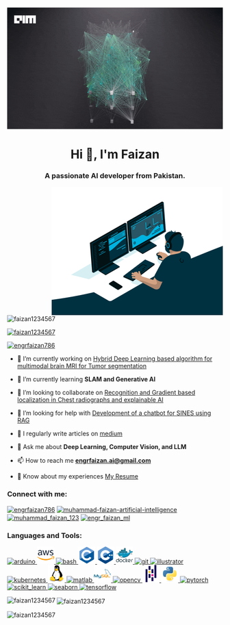 [![MasterHead](https://github.com/faizan1234567/faizan1234567/blob/main/img/banner.gif)](https://github.com/faizan1234567/faizan1234567/blob/main/img/banner.gif)
<h1 align="center">Hi 👋, I'm Faizan</h1>
<h3 align="center">A passionate AI developer from Pakistan.</h3>

<img align="right" alt="Coding" width="400" src="https://github.com/faizan1234567/faizan1234567/blob/main/img/coding_gif.gif">

<p align="left"> <img src="https://komarev.com/ghpvc/?username=faizan1234567&label=Profile%20views&color=0e75b6&style=flat" alt="faizan1234567" /> </p>

<p align="left"> <a href="https://github.com/ryo-ma/github-profile-trophy"><img src="https://github-profile-trophy.vercel.app/?username=faizan1234567" alt="faizan1234567" /></a> </p>

<p align="left"> <a href="https://twitter.com/engrfaizan786" target="blank"><img src="https://img.shields.io/twitter/follow/engrfaizan786?logo=twitter&style=for-the-badge" alt="engrfaizan786" /></a> </p>

- 🔭 I’m currently working on [Hybrid Deep Learning based algorithm for multimodal brain MRI for Tumor segmentation](https://github.com/faizan1234567/BraTS23-Tumors-Segmentation)

- 🌱 I’m currently learning **SLAM and Generative AI**

- 👯 I’m looking to collaborate on [Recognition and Gradient based localization in Chest radiographs and explainable AI](https://github.com/faizan1234567/Recognition-and-gradient-based-localization-of-chest-radiographs)

- 🤝 I’m looking for help with [Development of a chatbot for SINES using RAG](https://github.com/faizan1234567/sentiment_analysis_and_text_generation)

- 📝 I regularly write articles on [medium](https://medium.com/@engr_faizan_ml)

- 💬 Ask me about **Deep Learning, Computer Vision, and LLM**

- 📫 How to reach me **engrfaizan.ai@gmail.com**

- 📄 Know about my experiences [My Resume](https://github.com/faizan1234567/faizan1234567/blob/main/CV/Faizans_resume.pdf)

<h3 align="left">Connect with me:</h3>
<p align="left">
<a href="https://twitter.com/engrfaizan786" target="blank"><img align="center" src="https://raw.githubusercontent.com/rahuldkjain/github-profile-readme-generator/master/src/images/icons/Social/twitter.svg" alt="engrfaizan786" height="30" width="40" /></a>
<a href="https://linkedin.com/in/muhammad-faizan-artificial-intelligence" target="blank"><img align="center" src="https://raw.githubusercontent.com/rahuldkjain/github-profile-readme-generator/master/src/images/icons/Social/linked-in-alt.svg" alt="muhammad-faizan-artificial-intelligence" height="30" width="40" /></a>
<a href="https://instagram.com/muhammad_faizan_123" target="blank"><img align="center" src="https://raw.githubusercontent.com/rahuldkjain/github-profile-readme-generator/master/src/images/icons/Social/instagram.svg" alt="muhammad_faizan_123" height="30" width="40" /></a>
<a href="https://medium.com/engr_faizan_ml" target="blank"><img align="center" src="https://raw.githubusercontent.com/rahuldkjain/github-profile-readme-generator/master/src/images/icons/Social/medium.svg" alt="engr_faizan_ml" height="30" width="40" /></a>
</p>

<h3 align="left">Languages and Tools:</h3>
<p align="left"> <a href="https://www.arduino.cc/" target="_blank" rel="noreferrer"> <img src="https://cdn.worldvectorlogo.com/logos/arduino-1.svg" alt="arduino" width="40" height="40"/> </a> <a href="https://aws.amazon.com" target="_blank" rel="noreferrer"> <img src="https://raw.githubusercontent.com/devicons/devicon/master/icons/amazonwebservices/amazonwebservices-original-wordmark.svg" alt="aws" width="40" height="40"/> </a> <a href="https://www.gnu.org/software/bash/" target="_blank" rel="noreferrer"> <img src="https://www.vectorlogo.zone/logos/gnu_bash/gnu_bash-icon.svg" alt="bash" width="40" height="40"/> </a> <a href="https://www.cprogramming.com/" target="_blank" rel="noreferrer"> <img src="https://raw.githubusercontent.com/devicons/devicon/master/icons/c/c-original.svg" alt="c" width="40" height="40"/> </a> <a href="https://www.w3schools.com/cpp/" target="_blank" rel="noreferrer"> <img src="https://raw.githubusercontent.com/devicons/devicon/master/icons/cplusplus/cplusplus-original.svg" alt="cplusplus" width="40" height="40"/> </a> <a href="https://www.docker.com/" target="_blank" rel="noreferrer"> <img src="https://raw.githubusercontent.com/devicons/devicon/master/icons/docker/docker-original-wordmark.svg" alt="docker" width="40" height="40"/> </a> <a href="https://git-scm.com/" target="_blank" rel="noreferrer"> <img src="https://www.vectorlogo.zone/logos/git-scm/git-scm-icon.svg" alt="git" width="40" height="40"/> </a> <a href="https://www.adobe.com/in/products/illustrator.html" target="_blank" rel="noreferrer"> <img src="https://www.vectorlogo.zone/logos/adobe_illustrator/adobe_illustrator-icon.svg" alt="illustrator" width="40" height="40"/> </a> <a href="https://kubernetes.io" target="_blank" rel="noreferrer"> <img src="https://www.vectorlogo.zone/logos/kubernetes/kubernetes-icon.svg" alt="kubernetes" width="40" height="40"/> </a> <a href="https://www.linux.org/" target="_blank" rel="noreferrer"> <img src="https://raw.githubusercontent.com/devicons/devicon/master/icons/linux/linux-original.svg" alt="linux" width="40" height="40"/> </a> <a href="https://www.mathworks.com/" target="_blank" rel="noreferrer"> <img src="https://upload.wikimedia.org/wikipedia/commons/2/21/Matlab_Logo.png" alt="matlab" width="40" height="40"/> </a> <a href="https://www.mysql.com/" target="_blank" rel="noreferrer"> <img src="https://raw.githubusercontent.com/devicons/devicon/master/icons/mysql/mysql-original-wordmark.svg" alt="mysql" width="40" height="40"/> </a> <a href="https://opencv.org/" target="_blank" rel="noreferrer"> <img src="https://www.vectorlogo.zone/logos/opencv/opencv-icon.svg" alt="opencv" width="40" height="40"/> </a> <a href="https://pandas.pydata.org/" target="_blank" rel="noreferrer"> <img src="https://raw.githubusercontent.com/devicons/devicon/2ae2a900d2f041da66e950e4d48052658d850630/icons/pandas/pandas-original.svg" alt="pandas" width="40" height="40"/> </a> <a href="https://www.python.org" target="_blank" rel="noreferrer"> <img src="https://raw.githubusercontent.com/devicons/devicon/master/icons/python/python-original.svg" alt="python" width="40" height="40"/> </a> <a href="https://pytorch.org/" target="_blank" rel="noreferrer"> <img src="https://www.vectorlogo.zone/logos/pytorch/pytorch-icon.svg" alt="pytorch" width="40" height="40"/> </a> <a href="https://scikit-learn.org/" target="_blank" rel="noreferrer"> <img src="https://upload.wikimedia.org/wikipedia/commons/0/05/Scikit_learn_logo_small.svg" alt="scikit_learn" width="40" height="40"/> </a> <a href="https://seaborn.pydata.org/" target="_blank" rel="noreferrer"> <img src="https://seaborn.pydata.org/_images/logo-mark-lightbg.svg" alt="seaborn" width="40" height="40"/> </a> <a href="https://www.tensorflow.org" target="_blank" rel="noreferrer"> <img src="https://www.vectorlogo.zone/logos/tensorflow/tensorflow-icon.svg" alt="tensorflow" width="40" height="40"/> </a> </p>

<p><img align="left" src="https://github-readme-stats.vercel.app/api/top-langs?username=faizan1234567&show_icons=true&locale=en&layout=compact" alt="faizan1234567" /></p>

<p>&nbsp;<img align="center" src="https://github-readme-stats.vercel.app/api?username=faizan1234567&show_icons=true&locale=en" alt="faizan1234567" /></p>

<p><img align="center" src="https://github-readme-streak-stats.herokuapp.com/?user=faizan1234567&" alt="faizan1234567" /></p>
